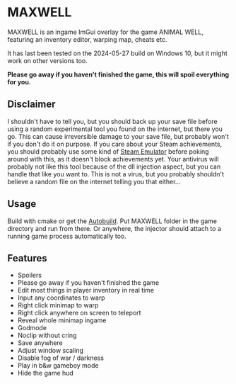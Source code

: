 # MAXWELL

MAXWELL is an ingame ImGui overlay for the game ANIMAL WELL, featuring an inventory editor, warping map, cheats etc.

It has last been tested on the 2024-05-27 build on Windows 10, but it might work on other versions too.

**Please go away if you haven't finished the game, this will spoil everything for you.**

## Disclaimer

I shouldn't have to tell you, but you should back up your save file before using a random experimental tool you found on the internet, but there you go.
This can cause irreversible damage to your save file, but probably won't if you don't do it on purpose.
If you care about your Steam achievements, you should probably use some kind of [Steam Emulator](https://mr_goldberg.gitlab.io/goldberg_emulator/) before poking around with this, as it doesn't block achievements yet.
Your antivirus will probably not like this tool because of the dll injection aspect, but you can handle that like you want to.
This is not a virus, but you probably shouldn't believe a random file on the internet telling you that either...

## Usage

Build with cmake or get the [Autobuild](https://github.com/Dregu/maxwell/releases/tag/autobuild). Put MAXWELL folder in the game directory and run from there. Or anywhere, the injector should attach to a running game process automatically too.

## Features

- Spoilers
- Please go away if you haven't finished the game
- Edit most things in player inventory in real time
- Input any coordinates to warp
- Right click minimap to warp
- Right click anywhere on screen to teleport
- Reveal whole minimap ingame
- Godmode
- Noclip without cring
- Save anywhere
- Adjust window scaling
- Disable fog of war / darkness
- Play in b&w gameboy mode
- Hide the game hud

